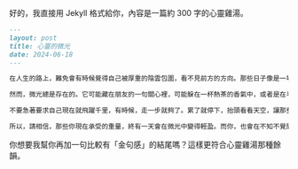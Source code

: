 好的，我直接用 Jekyll 格式給你，內容是一篇約 300 字的心靈雞湯。  

```markdown
---
layout: post
title: 心靈的微光
date: 2024-06-18
---

在人生的路上，難免會有時候覺得自己被厚重的陰雲包圍，看不見前方的方向。那些日子像是一場沒有休止的雨，讓人心裡溼答答的，甚至開始懷疑自己是否還有力氣再往前走。

然而，微光總是存在的。它可能藏在朋友的一句關心裡，可能躲在一杯熱茶的香氣中，或者是在半夜忽然想起的某個溫柔的片刻。當你願意稍微放慢腳步，深吸一口氣，你會發現——原來生活並不只是困難，也有細小卻真實的美好。

不要急著要求自己現在就飛躍千里，有時候，走一步就夠了。累了就停下，抬頭看看天空，讓那些微光進入你的眼睛。你不必一直堅強，也不必完美無缺，只要保持願意前進的心，即使速度再慢，也是在往希望的方向走。

所以，請相信，那些你現在承受的重量，終有一天會在微光中變得輕盈。而你，也會在不知不覺間，走進更溫暖的季節。
```  

你想要我幫你再加一句比較有「金句感」的結尾嗎？這樣更符合心靈雞湯那種餘韻。
